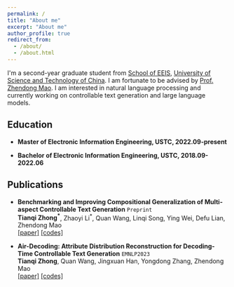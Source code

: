 ```yaml
---
permalink: /
title: "About me"
excerpt: "About me"
author_profile: true
redirect_from: 
  - /about/
  - /about.html
---
```


I'm a second-year graduate student from [School of EEIS](https://eeis.ustc.edu.cn/main.htm), [University of Science and Technology of China](https://www.ustc.edu.cn/). I am fortunate to be advised by [Prof. Zhendong Mao](https://faculty.ustc.edu.cn/maozhendong/zh_CN/index.htm). I am interested in natural language processing and currently working on controllable text generation and large language models.

## Education
- **Master of Electronic Information Engineering, USTC, 2022.09-present**

- **Bachelor of Electronic Information Engineering, USTC, 2018.09-2022.06**

## Publications
- **Benchmarking and Improving Compositional Generalization of Multi-aspect Controllable Text Generation** `Preprint`<br>
**Tianqi Zhong<sup>\*</sup>**, Zhaoyi Li<sup>\*</sup>, Quan Wang, Linqi Song, Ying Wei, Defu Lian, Zhendong Mao<br>
[[paper]](https://arxiv.org/pdf/2404.04232.pdf) [[codes]](https://github.com/tqzhong/CG4MCTG)


- **Air-Decoding: Attribute Distribution Reconstruction for Decoding-Time Controllable Text Generation** `EMNLP2023`<br>
**Tianqi Zhong**, Quan Wang, Jingxuan Han, Yongdong Zhang, Zhendong Mao<br>
[[paper]](https://arxiv.org/pdf/2310.14892.pdf) [[codes]](https://github.com/tqzhong/Air-Decoding)


